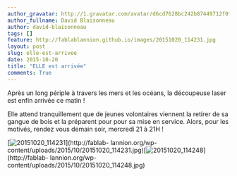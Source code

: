 ```yaml
---
author_gravatar: http://1.gravatar.com/avatar/d6cd7628bc242b87449712f0fef53924?s=96&d=mm&r=g
author_fullname: David Blaisonneau
author: david-blaisonneau
tags: []
feature: http://fablablannion.github.io/images/20151020_114231.jpg
layout: post
slug: elle-est-arrivee
date: 2015-10-20
title: "ELLE est arrivée"
comments: True
---
```

Après un long périple à travers les mers et les océans, la découpeuse laser
est enfin arrivée ce matin !

Elle attend tranquillement que de jeunes volontaires viennent la retirer de sa
gangue de bois et la préparent pour pour sa mise en service. Alors, pour les
motivés, rendez vous demain soir, mercredi 21 à 21H !

[![20151020_114231](http://fablablannion.github.io/images/20151020_114231-150x150.jpg)](http://fablab-
lannion.org/wp-
content/uploads/2015/10/20151020_114231.jpg)[![20151020_114248](http://fablablannion.github.io/images/20151020_114248-150x150.jpg)](http://fablab-
lannion.org/wp-content/uploads/2015/10/20151020_114248.jpg)


